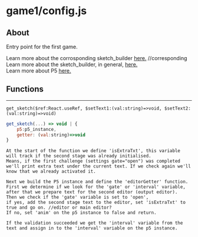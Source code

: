 # game1/config.js

## About

Entry point for the first game.

Learn more about the corrosponding sketch_builder [here.](sketch_builder.md) //corresponding
Learn more about the sketch_builder, in general, [here.](../sketch_builder.md)  
Learn more about P5 [here.](https://p5js.org/get-started/)

## Functions

---

`get_sketch($ref:React.useRef, $setText1:(val:string)=>void, $setText2:(val:string)=>void)`

```javascript
get_sketch(...) => void | {
    p5:p5_instance,
    getter: (val:string)=>void
}
```

```
At the start of the function we define 'isExtraTxt', this variable will track if the second stage was already initialised.
Means, if the first challenge (settings gate="open") was completed we'll print extra text under the current text. If we check again we'll know that we already activated it.

Next we build the P5 instance and define the 'editorGetter' function.
First we determine if we look for the 'gate' or 'interval' variable, after that we prepare text for the second editor (output editor).
Then we check if the 'gate' variable is set to 'open',
if yes, add the second stage text to the editor, set 'isExtraTxt' to true and go on. //editor or main editor?
If no, set 'anim' on the p5 instance to false and return.

If the validation succeeded we get the 'interval' variable from the text and assign in to the 'interval' variable on the p5 instance.
```
